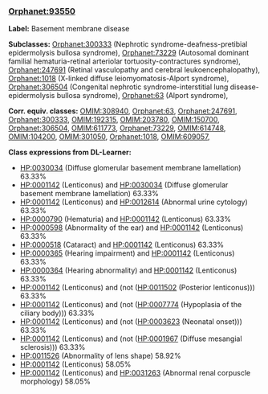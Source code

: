 
### [Orphanet:93550](http://www.orpha.net/ORDO/Orphanet_93550)
**Label:** Basement membrane disease

**Subclasses:** [Orphanet:300333](http://www.orpha.net/ORDO/Orphanet_300333) (Nephrotic syndrome-deafness-pretibial epidermolysis bullosa syndrome), [Orphanet:73229](http://www.orpha.net/ORDO/Orphanet_73229) (Autosomal dominant familial hematuria-retinal arteriolar tortuosity-contractures syndrome), [Orphanet:247691](http://www.orpha.net/ORDO/Orphanet_247691) (Retinal vasculopathy and cerebral leukoencephalopathy), [Orphanet:1018](http://www.orpha.net/ORDO/Orphanet_1018) (X-linked diffuse leiomyomatosis-Alport syndrome), [Orphanet:306504](http://www.orpha.net/ORDO/Orphanet_306504) (Congenital nephrotic syndrome-interstitial lung disease-epidermolysis bullosa syndrome), [Orphanet:63](http://www.orpha.net/ORDO/Orphanet_63) (Alport syndrome), 

**Corr. equiv. classes:** [OMIM:308940](http://purl.obolibrary.org/obo/OMIM_308940), [Orphanet:63](http://www.orpha.net/ORDO/Orphanet_63), [Orphanet:247691](http://www.orpha.net/ORDO/Orphanet_247691), [Orphanet:300333](http://www.orpha.net/ORDO/Orphanet_300333), [OMIM:192315](http://purl.obolibrary.org/obo/OMIM_192315), [OMIM:203780](http://purl.obolibrary.org/obo/OMIM_203780), [OMIM:150700](http://purl.obolibrary.org/obo/OMIM_150700), [Orphanet:306504](http://www.orpha.net/ORDO/Orphanet_306504), [OMIM:611773](http://purl.obolibrary.org/obo/OMIM_611773), [Orphanet:73229](http://www.orpha.net/ORDO/Orphanet_73229), [OMIM:614748](http://purl.obolibrary.org/obo/OMIM_614748), [OMIM:104200](http://purl.obolibrary.org/obo/OMIM_104200), [OMIM:301050](http://purl.obolibrary.org/obo/OMIM_301050), [Orphanet:1018](http://www.orpha.net/ORDO/Orphanet_1018), [OMIM:609057](http://purl.obolibrary.org/obo/OMIM_609057), 

**Class expressions from DL-Learner:**

- [HP:0030034](http://purl.obolibrary.org/obo/HP_0030034) (Diffuse glomerular basement membrane lamellation) 63.33%
- [HP:0001142](http://purl.obolibrary.org/obo/HP_0001142) (Lenticonus) and [HP:0030034](http://purl.obolibrary.org/obo/HP_0030034) (Diffuse glomerular basement membrane lamellation) 63.33%
- [HP:0001142](http://purl.obolibrary.org/obo/HP_0001142) (Lenticonus) and [HP:0012614](http://purl.obolibrary.org/obo/HP_0012614) (Abnormal urine cytology) 63.33%
- [HP:0000790](http://purl.obolibrary.org/obo/HP_0000790) (Hematuria) and [HP:0001142](http://purl.obolibrary.org/obo/HP_0001142) (Lenticonus) 63.33%
- [HP:0000598](http://purl.obolibrary.org/obo/HP_0000598) (Abnormality of the ear) and [HP:0001142](http://purl.obolibrary.org/obo/HP_0001142) (Lenticonus) 63.33%
- [HP:0000518](http://purl.obolibrary.org/obo/HP_0000518) (Cataract) and [HP:0001142](http://purl.obolibrary.org/obo/HP_0001142) (Lenticonus) 63.33%
- [HP:0000365](http://purl.obolibrary.org/obo/HP_0000365) (Hearing impairment) and [HP:0001142](http://purl.obolibrary.org/obo/HP_0001142) (Lenticonus) 63.33%
- [HP:0000364](http://purl.obolibrary.org/obo/HP_0000364) (Hearing abnormality) and [HP:0001142](http://purl.obolibrary.org/obo/HP_0001142) (Lenticonus) 63.33%
- [HP:0001142](http://purl.obolibrary.org/obo/HP_0001142) (Lenticonus) and (not ([HP:0011502](http://purl.obolibrary.org/obo/HP_0011502) (Posterior lenticonus))) 63.33%
- [HP:0001142](http://purl.obolibrary.org/obo/HP_0001142) (Lenticonus) and (not ([HP:0007774](http://purl.obolibrary.org/obo/HP_0007774) (Hypoplasia of the ciliary body))) 63.33%
- [HP:0001142](http://purl.obolibrary.org/obo/HP_0001142) (Lenticonus) and (not ([HP:0003623](http://purl.obolibrary.org/obo/HP_0003623) (Neonatal onset))) 63.33%
- [HP:0001142](http://purl.obolibrary.org/obo/HP_0001142) (Lenticonus) and (not ([HP:0001967](http://purl.obolibrary.org/obo/HP_0001967) (Diffuse mesangial sclerosis))) 63.33%
- [HP:0011526](http://purl.obolibrary.org/obo/HP_0011526) (Abnormality of lens shape) 58.92%
- [HP:0001142](http://purl.obolibrary.org/obo/HP_0001142) (Lenticonus) 58.05%
- [HP:0001142](http://purl.obolibrary.org/obo/HP_0001142) (Lenticonus) and [HP:0031263](http://purl.obolibrary.org/obo/HP_0031263) (Abnormal renal corpuscle morphology) 58.05%


